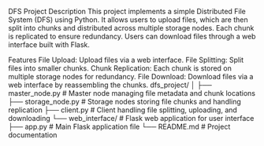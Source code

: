 DFS
Project Description
This project implements a simple Distributed File System (DFS) using Python. It allows users to upload files, which are then split into chunks and distributed across multiple storage nodes. Each chunk is replicated to ensure redundancy. Users can download files through a web interface built with Flask.

Features
File Upload: Upload files via a web interface.
File Splitting: Split files into smaller chunks.
Chunk Replication: Each chunk is stored on multiple storage nodes for redundancy.
File Download: Download files via a web interface by reassembling the chunks.
dfs_project/
│
├── master_node.py           # Master node managing file metadata and chunk locations
├── storage_node.py          # Storage nodes storing file chunks and handling replication
├── client.py                # Client handling file splitting, uploading, and downloading
└── web_interface/           # Flask web application for user interface
    ├── app.py               # Main Flask application file
└── README.md                # Project documentation
